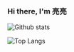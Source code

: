 ### Hi there, I'm 亮亮




![Github stats](https://github-readme-stats.vercel.app/api?username=LiangLiang723&theme=dark&show_icons=true&count_private=true)

![Top Langs](https://github-readme-stats.vercel.app/api/top-langs/?username=LiangLiang723&theme=dark&layout=compact)

<!--!

参考网站 https://github.com/anuraghazra/github-readme-stats/blob/master/themes/README.md

[](https://komarev.com/ghpvc/?username=LiangLiang723)

[![UMECJF's github stats](https://github-readme-stats.vercel.app/api?username=LiangLiang723&count_private=true)](https://github.com/LiangLiang723/LiangLiang723)

[![Top Langs](https://github-readme-stats.vercel.app/api/top-langs/?username=LiangLiang723&layout=compact)](https://github.com/LiangLiang723/LiangLiang723)
-->


<!--
**LiangLiang723/LiangLiang723** is a ✨ _special_ ✨ repository because its `README.md` (this file) appears on your GitHub profile.

Here are some ideas to get you started:

- 🔭 I’m currently working on ...
- 🌱 I’m currently learning ...
- 👯 I’m looking to collaborate on ...
- 🤔 I’m looking for help with ...
- 💬 Ask me about ...
- 📫 How to reach me: ...
- 😄 Pronouns: ...
- ⚡ Fun fact: ...
-->

